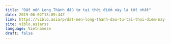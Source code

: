 ```yaml
---
title: "Đất nền Long Thành đầu tư tại thời điểm này là tốt nhất"
date: 2019-06-02T15:09:44Z
link: https://viblo.asia/p/dat-nen-long-thanh-dau-tu-tai-thoi-diem-nay-la-tot-nhat-3Q75wXb7KWb?utm_medium=RSS&utm_source=news.12bit.vn
site: viblo.asiarss
language: Vietnamese
draft: false
---
```

